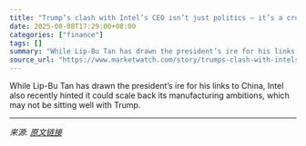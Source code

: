 ```yaml
---
title: "Trump’s clash with Intel’s CEO isn’t just politics — it’s a crucial test for U.S. chip making"
date: 2025-08-08T17:29:00+08:00
categories: ["finance"]
tags: []
summary: "While Lip-Bu Tan has drawn the president’s ire for his links to China, Intel also recently hinted it could scale back its manufacturing ambitions, which may not be sitting well with Trump."
source_url: "https://www.marketwatch.com/story/trumps-clash-with-intels-ceo-isnt-just-politics-its-a-crucial-test-for-u-s-chip-making-586629fa?mod=mw_rss_topstories"
---
```


While Lip-Bu Tan has drawn the president’s ire for his links to China, Intel also recently hinted it could scale back its manufacturing ambitions, which may not be sitting well with Trump.

---

*来源: [原文链接](https://www.marketwatch.com/story/trumps-clash-with-intels-ceo-isnt-just-politics-its-a-crucial-test-for-u-s-chip-making-586629fa?mod=mw_rss_topstories)*

